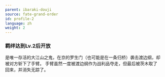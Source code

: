 ```yaml
---
parent: ibaraki-douji
source: fate-grand-order
id: profile-2
language: zh
weight: 2
---
```


### 羁绊达到Lv.2后开放

是唯一存活的大江山之鬼，在京的罗生门（也可能是在一条归桥）袭击渡边纲，却被对方斩下了手臂。
手臂虽然一度被渡边纲作为战利品夺走，但最后被茨木取了回来，并消失无踪了。
